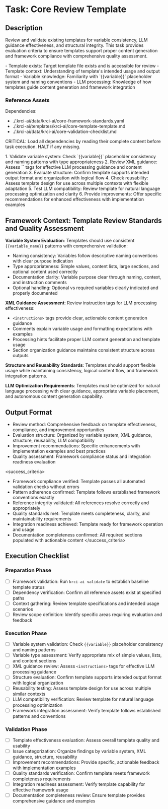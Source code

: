 # Task: Core Review Template

## Description

Review and validate existing templates for variable consistency, LLM guidance effectiveness, and structural integrity. This task provides evaluation criteria to ensure templates support proper content generation and framework compliance with comprehensive quality assessment.

<prerequisites>
- Template exists: Target template file exists and is accessible for review
- Template context: Understanding of template's intended usage and output format
- Variable knowledge: Familiarity with `{{variable}}` placeholder system and naming conventions
- LLM processing: Knowledge of how templates guide content generation and framework integration
</prerequisites>

### Reference Assets

Dependencies:

- ./.krci-ai/data/krci-ai/core-framework-standards.yaml
- ./.krci-ai/templates/krci-ai/core-template-template.md
- ./.krci-ai/data/krci-ai/core-validation-checklist.md

CRITICAL: Load all dependencies by reading their complete content before task execution. HALT if any missing.

<instructions>
1. Validate variable system: Check `{{variable}}` placeholder consistency and naming patterns with type appropriateness
2. Review XML guidance: Assess `<instructions>` tags for effective LLM processing guidance and content generation
3. Evaluate structure: Confirm template supports intended output format and organization with logical flow
4. Check reusability: Assess template design for use across multiple contexts with flexible adaptation
5. Test LLM compatibility: Review template for natural language processing optimization and clarity
6. Provide improvements: Offer specific recommendations for enhanced effectiveness with implementation examples
</instructions>

## Framework Context: Template Review Standards and Quality Assessment

**Variable System Evaluation**: Templates should use consistent `{{variable_name}}` patterns with comprehensive validation:

- Naming consistency: Variables follow descriptive naming conventions with clear purpose indication
- Type appropriateness: Simple values, content lists, large sections, and optional content used correctly
- Documentation clarity: Variable purpose clear through naming, context, and instruction comments
- Optional handling: Optional vs required variables clearly indicated and properly documented

**XML Guidance Assessment**: Review instruction tags for LLM processing effectiveness:

- `<instructions>` tags provide clear, actionable content generation guidance
- Comments explain variable usage and formatting expectations with examples
- Processing hints facilitate proper LLM content generation and template usage
- Section organization guidance maintains consistent structure across outputs

**Structure and Reusability Standards**: Templates should support flexible usage while maintaining consistency, logical content flow, and framework integration patterns.

**LLM Optimization Requirements**: Templates must be optimized for natural language processing with clear guidance, appropriate variable placement, and autonomous content generation capability.

## Output Format

- Review method: Comprehensive feedback on template effectiveness, compliance, and improvement opportunities
- Evaluation structure: Organized by variable system, XML guidance, structure, reusability, LLM compatibility
- Improvement recommendations: Specific enhancements with implementation examples and best practices
- Quality assessment: Framework compliance status and integration readiness evaluation

<success_criteria>
- Framework compliance verified: Template passes all automated validation checks without errors
- Pattern adherence confirmed: Template follows established framework conventions exactly
- Reference integrity validated: All references resolve correctly and appropriately
- Quality standards met: Template meets completeness, clarity, and maintainability requirements
- Integration readiness achieved: Template ready for framework operation and usage
- Documentation completeness confirmed: All required sections populated with actionable content
</success_criteria>

## Execution Checklist

### Preparation Phase

- [ ] Framework validation: Run `krci-ai validate` to establish baseline template status
- [ ] Dependency verification: Confirm all reference assets exist at specified paths
- [ ] Context gathering: Review template specifications and intended usage scenarios
- [ ] Review scope definition: Identify specific areas requiring evaluation and feedback

### Execution Phase

- [ ] Variable system validation: Check `{{variable}}` placeholder consistency and naming patterns
- [ ] Variable type assessment: Verify appropriate mix of simple values, lists, and content sections
- [ ] XML guidance review: Assess `<instructions>` tags for effective LLM processing guidance
- [ ] Structure evaluation: Confirm template supports intended output format with logical organization
- [ ] Reusability testing: Assess template design for use across multiple similar contexts
- [ ] LLM compatibility verification: Review template for natural language processing optimization
- [ ] Framework integration assessment: Verify template follows established patterns and conventions

### Validation Phase

- [ ] Template effectiveness evaluation: Assess overall template quality and usability
- [ ] Issue categorization: Organize findings by variable system, XML guidance, structure, reusability
- [ ] Improvement recommendations: Provide specific, actionable feedback with implementation examples
- [ ] Quality standards verification: Confirm template meets framework completeness requirements
- [ ] Integration readiness assessment: Verify template capability for effective framework usage
- [ ] Documentation completeness review: Ensure template provides comprehensive guidance and examples
